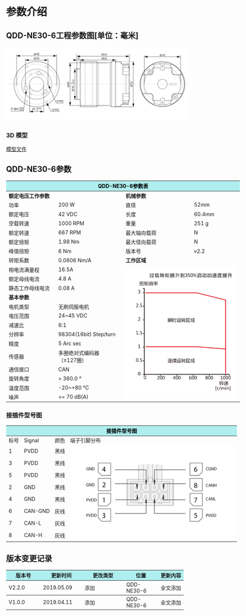 # 参数介绍 
## QDD-NE30-6工程参数图[单位：毫米]
![QDD-NE30-6]( ../img/Qdd_NE30_6三视图.png ) 
### 3D 模型
[模型文件]( ../img/QDD-NE30-6_v2_2.step.zip )


## QDD-NE30-6参数

<table style="width:700px"><thead><tr><th colspan="4" style="background: PaleTurquoise; color: black;">QDD-NE30-6参数表</th></tr></thead><tbody><tr><td colspan="2" width=50%><b>额定电压工作参数</b></td><td colspan="2" width=50%><b>机械参数</b></td></tr><tr><td>功率</td><td>200 W</td><td>直径</td><td>52mm</td></tr><tr><td>额定电压</td><td>42 VDC</td><td>长度</td><td>60.4mm</td></tr><tr><td>空载转速</td><td>1000 RPM</td><td>重量</td><td>251 g</td></tr><tr><td>额定转速</td><td>667 RPM</td><td>最大轴向载荷</td><td>  N</td></tr><tr><td>额定扭矩</td><td>1.98 Nm</td><td>最大径向载荷</td><td>  N</td></tr><tr><td>峰值扭矩</td><td>6 Nm</td><td>版本号</td><td>v2.2</td></tr><tr><td>转矩系数</td><td>0.0606 Nm/A</td><td colspan="2"><b>工作区域</b></td></tr><tr><td>相电流满量程</td><td>16.5A</td><td colspan="2" rowspan="16"><img src="../img/Qdd-NE30-6曲线.png" style="width:300px"></td></tr><tr><td>额定母线电流</td><td>4.8 A</td></tr><tr><td>静态工作母线电流</td><td>0.08 A</td></tr><tr><td colspan="2"><b>基本参数</b></td></tr><tr><td>电机类型</td><td>无刷伺服电机</td></tr><tr><td>电压范围</td><td>24~45 VDC</td></tr><tr><td>减速比</td><td>6:1</td></tr><tr><td>分辨率</td><td>98304(16bit) Step/turn</td></tr><tr><td>精度</td><td>5 Arc sec</td></tr><tr><td>传感器</td><td>多圈绝对式编码器</br>（±127圈）</td></tr><tr><td>通信接口</td><td>CAN</td></tr><tr><td>旋转角度</td><td>> 360.0 °</td></tr><tr><td>温度范围</td><td>-20~+80 °C</td></tr><tr><td>噪声</td><td><= 70 dB(A)</td></tr></tbody></table>


### 接插件型号图
<table class="tableizer-table" style="width:700px">
<thead><tr class="tableizer-firstrow"><th colspan="4" style="background: PaleTurquoise; color: black;">接插件型号图</th></tr></thead><tbody><tr><td>标号</td><td>Signal</td><td>颜色</td><td >端子引脚分布</td></tr><tr><td>1</td><td>PVDD</td><td>黑线</td><td rowspan="9"><img src="../img/配线2-2.png" style="width:450px"></td></tr><tr><td>3</td><td>PVDD</td><td>黑线</td></tr><tr><td>5</td><td>PVDD</td><td>黑线</td></tr><tr><td>2</td><td>GND</td><td>黑线</td></tr><tr><td>4</td><td>GND</td><td>黑线</td></tr><tr><td>6</td><td>CAN-GND</td><td>灰线</td></tr><tr><td>7</td><td>CAN-L</td><td>灰线</td></tr><tr><td>8</td><td>CAN-H</td><td>灰线</td></tr></tbody></table>

## 版本变更记录


<table style="width:600px"><thead><tr style="background:PaleTurquoise"><th style="width:80px">版本号</th><th style="width:100px">更新时间</th><th style="width:100px">更改类型</th><th style="width:80px">位置</th><th>更新内容</th></tr></thead><tbody><tr><td>V2.2.0</td><td>2019.05.09</td><td>添加</td><td>QDD-NE30-6</td><td>全文添加</th></tr></thead><tbody><tr><td>V1.0.0</td><td>2019.04.11</td><td>添加</td><td>QDD-NE30-6</td><td>全文添加</td></tbody></table>
